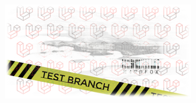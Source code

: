 <p align="center"><a href="https://github.com/Jatpac501/laravelPrac" target="_blank"><img src="https://github.com/Jatpac501/laravelPrac/blob/test/preview__test.png?raw=true" alt="LaravelPrac Logo"></a></p>
